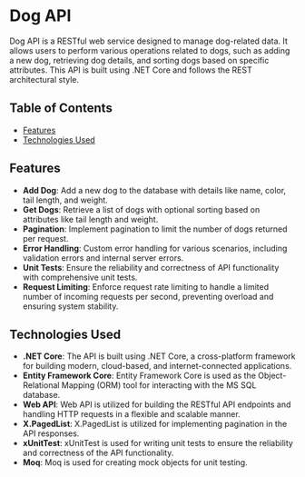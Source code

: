 # Dog API

Dog API is a RESTful web service designed to manage dog-related data. It allows users to perform various operations related to dogs, such as adding a new dog, retrieving dog details, and sorting dogs based on specific attributes. This API is built using .NET Core and follows the REST architectural style.

## Table of Contents
- [Features](#features)
- [Technologies Used](#technologies-used)

## Features
- **Add Dog**: Add a new dog to the database with details like name, color, tail length, and weight.
- **Get Dogs**: Retrieve a list of dogs with optional sorting based on attributes like tail length and weight.
- **Pagination**: Implement pagination to limit the number of dogs returned per request.
- **Error Handling**: Custom error handling for various scenarios, including validation errors and internal server errors.
- **Unit Tests**: Ensure the reliability and correctness of API functionality with comprehensive unit tests.
- **Request Limiting**: Enforce request rate limiting to handle a limited number of incoming requests per second, preventing overload and ensuring system stability. 

## Technologies Used
- **.NET Core**: The API is built using .NET Core, a cross-platform framework for building modern, cloud-based, and internet-connected applications.
- **Entity Framework Core**: Entity Framework Core is used as the Object-Relational Mapping (ORM) tool for interacting with the MS SQL database.
- **Web API**: Web API is utilized for building the RESTful API endpoints and handling HTTP requests in a flexible and scalable manner.
- **X.PagedList**: X.PagedList is utilized for implementing pagination in the API responses.
- **xUnitTest**: xUnitTest is used for writing unit tests to ensure the reliability and correctness of the API functionality.
- **Moq**: Moq is used for creating mock objects for unit testing.

